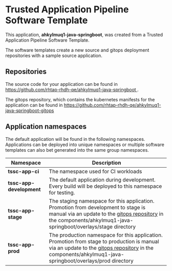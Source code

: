 # Trusted Application Pipeline Software Template

This application, **ahkylmuq1-java-springboot**, was created from a Trusted Application Pipeline Software Template.

The software templates create a new source and gitops deployment repositories with a sample source application. 

## Repositories

The source code for your application can be found in [https://github.com/rhtap-rhdh-qe/ahkylmuq1-java-springboot ](https://github.com/rhtap-rhdh-qe/ahkylmuq1-java-springboot ).
 
The gitops repository, which contains the kubernetes manifests for the application can be found in 
[https://github.com/rhtap-rhdh-qe/ahkylmuq1-java-springboot-gitops ](https://github.com/rhtap-rhdh-qe/ahkylmuq1-java-springboot-gitops ) 

## Application namespaces 

The default application will be found in the following namespaces. Applications can be deployed into unique namespaces or multiple software templates can also bet generated into the same group namespaces.  

|  Namespace   |  Description   |  
| -------- | -------- |
| **tssc-app-ci** | The namespace used for CI workloads |
| **tssc-app-development** | The default application during development. Every build will be deployed to this namespace for testing. |
| **tssc-app-stage** | The staging namespace for this application. Promotion from development to stage is manual via an update to the [gitops repository](https://github.com/rhtap-rhdh-qe/ahkylmuq1-java-springboot-gitops ) in the components/ahkylmuq1-java-springboot/overlays/stage directory |
| **tssc-app-prod** | The production namespace for this application. Promotion from stage to production is manual via an update to the [gitops repository](https://github.com/rhtap-rhdh-qe/ahkylmuq1-java-springboot-gitops ) in the components/ahkylmuq1-java-springboot/overlays/prod directory |